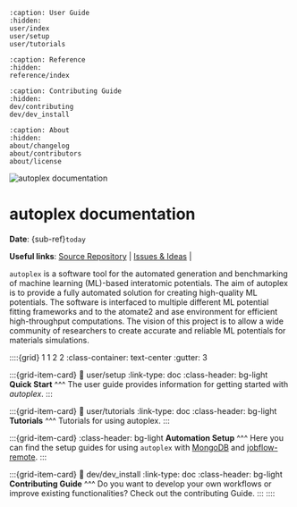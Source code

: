 ```{toctree}
:caption: User Guide
:hidden:
user/index
user/setup
user/tutorials
```

```{toctree}
:caption: Reference
:hidden:
reference/index
```

```{toctree}
:caption: Contributing Guide
:hidden:
dev/contributing
dev/dev_install
```

```{toctree}
:caption: About
:hidden:
about/changelog
about/contributors
about/license
```

![autoplex documentation](_static/autoplex_logo.png)
# autoplex documentation


**Date**: {sub-ref}`today`

**Useful links**:
[Source Repository](https://github.com/JaGeo/autoplex) |
[Issues & Ideas](https://github.com/JaGeo/autoplex/issues) |

`autoplex` is a software tool for the automated generation and benchmarking of machine learning (ML)-based interatomic potentials. 
The aim of autoplex is to provide a fully automated solution for creating high-quality ML potentials. 
The software is interfaced to multiple different ML potential fitting frameworks and to the atomate2 and ase environment 
for efficient high-throughput computations. 
The vision of this project is to allow a wide community of researchers to create accurate and reliable ML potentials for materials simulations.

::::{grid} 1 1 2 2
:class-container: text-center
:gutter: 3

:::{grid-item-card}
:link: user/setup
:link-type: doc
:class-header: bg-light
**Quick Start**
^^^
The user guide provides information for getting started with *autoplex*.
:::

:::{grid-item-card}
:link: user/tutorials
:link-type: doc
:class-header: bg-light
**Tutorials**
^^^
Tutorials for using autoplex.
:::

:::{grid-item-card}
:class-header: bg-light
**Automation Setup**
^^^
Here you can find the setup guides for using `autoplex` with [MongoDB](user/mongodb.md) and [jobflow-remote](user/jobflowremote.md).
:::

:::{grid-item-card}
:link: dev/dev_install
:link-type: doc
:class-header: bg-light
**Contributing Guide**
^^^
Do you want to develop your own workflows or improve existing functionalities?
Check out the contributing Guide.
:::
::::
